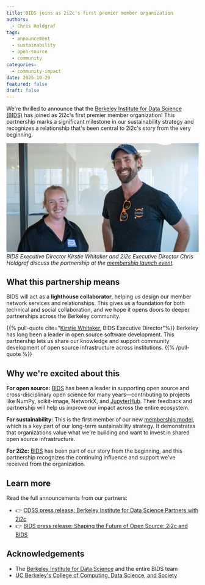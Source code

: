 ```yaml
---
title: BIDS joins as 2i2c's first premier member organization
authors:
  - Chris Holdgraf
tags:
  - announcement
  - sustainability
  - open-source
  - community
categories:
  - community-impact
date: 2025-10-29
featured: false
draft: false
---
```


We're thrilled to announce that the [Berkeley Institute for Data Science (BIDS)](/collaborators/bids/) has joined as 2i2c's first premier member organization! This partnership marks a significant milestone in our sustainability strategy and recognizes a relationship that's been central to 2i2c's story from the very beginning.

![Kirstie Whitaker and Chris Holdgraf discussing the partnership at Berkeley on October 16, 2025](featured.jpg)
*BIDS Executive Director Kirstie Whitaker and 2i2c Executive Director Chris Holdgraf discuss the partnership at the [membership launch event](../bids-premier-membership-event/).*

## What this partnership means

BIDS will act as a **lighthouse collaborator**, helping us design our member network services and relationships. This gives us a foundation for both technical and social collaboration, and we hope it opens doors to deeper partnerships across the Berkeley community.

{{% pull-quote cite="[Kirstie Whitaker](https://www.linkedin.com/in/kirstiewhitaker), BIDS Executive Director"%}}
Berkeley has long been a leader in open source software development. This partnership lets us share our knowledge and support community development of open source infrastructure across institutions.
{{% /pull-quote %}}

## Why we're excited about this

**For open source:** [BIDS](/collaborators/bids/) has been a leader in supporting open source and cross-disciplinary open science for many years—contributing to projects like NumPy, scikit-image, NetworkX, and [JupyterHub](/collaborators/jupyterhub/). Their feedback and partnership will help us improve our impact across the entire ecosystem.

**For sustainability:** This is the first member of our new [membership model](../../../join/), which is a key part of our long-term sustainability strategy. It demonstrates that organizations value what we're building and want to invest in shared open source infrastructure.

**For 2i2c:** [BIDS](/collaborators/bids/) has been part of our story from the beginning, and this partnership recognizes the continuing influence and support we've received from the organization.

## Learn more

Read the full announcements from our partners:
- 👉 [CDSS press release: Berkeley Institute for Data Science Partners with 2i2c](https://cdss.berkeley.edu/news/berkeley-institute-data-science-partners-2i2c-open-source-infrastructure)
- 👉 [BIDS press release: Shaping the Future of Open Source: 2i2c and BIDS](https://bids.berkeley.edu/news/shaping-future-open-source-2i2c-and-bids)

## Acknowledgements

- The [Berkeley Institute for Data Science](/collaborators/bids/) and the entire BIDS team
- [UC Berkeley's College of Computing, Data Science, and Society](https://cdss.berkeley.edu/)
